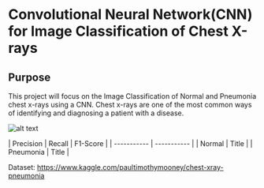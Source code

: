 # Convolutional Neural Network(CNN) for Image Classification of Chest X-rays

## Purpose
This project will focus on the Image Classification of Normal and Pneumonia chest x-rays using a CNN. Chest x-rays are one of the most common ways of identifying and diagnosing a patient with a disease. 


![alt text](image.jpg)

| Precision | Recall | F1-Score |
| ----------- | ----------- |
| Normal | Title |
| Pneumonia | Title |




Dataset:
https://www.kaggle.com/paultimothymooney/chest-xray-pneumonia

